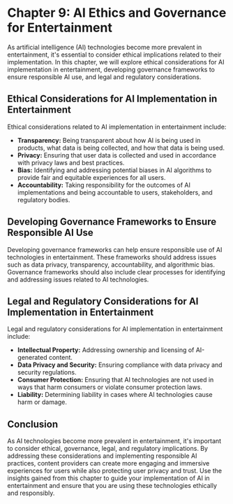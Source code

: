 Chapter 9: AI Ethics and Governance for Entertainment
=====================================================

As artificial intelligence (AI) technologies become more prevalent in entertainment, it's essential to consider ethical implications related to their implementation. In this chapter, we will explore ethical considerations for AI implementation in entertainment, developing governance frameworks to ensure responsible AI use, and legal and regulatory considerations.

Ethical Considerations for AI Implementation in Entertainment
-------------------------------------------------------------

Ethical considerations related to AI implementation in entertainment include:

* **Transparency:** Being transparent about how AI is being used in products, what data is being collected, and how that data is being used.
* **Privacy:** Ensuring that user data is collected and used in accordance with privacy laws and best practices.
* **Bias:** Identifying and addressing potential biases in AI algorithms to provide fair and equitable experiences for all users.
* **Accountability:** Taking responsibility for the outcomes of AI implementations and being accountable to users, stakeholders, and regulatory bodies.

Developing Governance Frameworks to Ensure Responsible AI Use
-------------------------------------------------------------

Developing governance frameworks can help ensure responsible use of AI technologies in entertainment. These frameworks should address issues such as data privacy, transparency, accountability, and algorithmic bias. Governance frameworks should also include clear processes for identifying and addressing issues related to AI technologies.

Legal and Regulatory Considerations for AI Implementation in Entertainment
--------------------------------------------------------------------------

Legal and regulatory considerations for AI implementation in entertainment include:

* **Intellectual Property:** Addressing ownership and licensing of AI-generated content.
* **Data Privacy and Security:** Ensuring compliance with data privacy and security regulations.
* **Consumer Protection:** Ensuring that AI technologies are not used in ways that harm consumers or violate consumer protection laws.
* **Liability:** Determining liability in cases where AI technologies cause harm or damage.

Conclusion
----------

As AI technologies become more prevalent in entertainment, it's important to consider ethical, governance, legal, and regulatory implications. By addressing these considerations and implementing responsible AI practices, content providers can create more engaging and immersive experiences for users while also protecting user privacy and trust. Use the insights gained from this chapter to guide your implementation of AI in entertainment and ensure that you are using these technologies ethically and responsibly.

